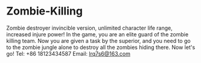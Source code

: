 # Zombie-Killing
Zombie destroyer invincible version, unlimited character life range, increased injure power! In the game, you are an elite guard of the zombie killing team. Now you are given a task by the superior, and you need to go to the zombie jungle alone to  destroy all the zombies hiding there.  Now let's go!
Tel: +86 18123434587
Email: lrq7s6@163.com
